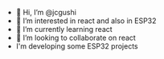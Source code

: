 - 👋 Hi, I’m @jcgushi
- 👀 I’m interested in react and also in ESP32
- 🌱 I’m currently learning react
- 💞️ I’m looking to collaborate on react
- I'm developing some ESP32 projects

<!---
jcgushi/jcgushi is a ✨ special ✨ repository because its `README.md` (this file) appears on your GitHub profile.
You can click the Preview link to take a look at your changes.
--->
